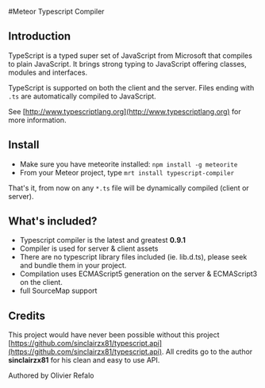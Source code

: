 #Meteor Typescript Compiler

## Introduction

TypeScript is a typed super set of JavaScript from Microsoft that compiles to plain JavaScript. It brings strong typing to JavaScript offering classes, modules and interfaces.

TypeScript is supported on both the client and the server. Files ending with `.ts` are automatically compiled to JavaScript.

See [http://www.typescriptlang.org](http://www.typescriptlang.org) for more information.

## Install

* Make sure you have meteorite installed: `npm install -g meteorite`
* From your Meteor project, type `mrt install typescript-compiler`

That's it, from now on any `*.ts` file will be dynamically compiled (client or server).

## What's included?

* Typescript compiler is the latest and greatest **0.9.1**
* Compiler is used for server & client assets
* There are no typescript library files included (ie. lib.d.ts), please seek and bundle them in your project.
* Compilation uses ECMAScript5 generation on the server & ECMAScript3 on the client.
* full SourceMap support

## Credits

This project would have never been possible without this project [https://github.com/sinclairzx81/typescript.api](https://github.com/sinclairzx81/typescript.api). All credits go to the author **sinclairzx81** for his clean and easy to use API.

Authored by Olivier Refalo

